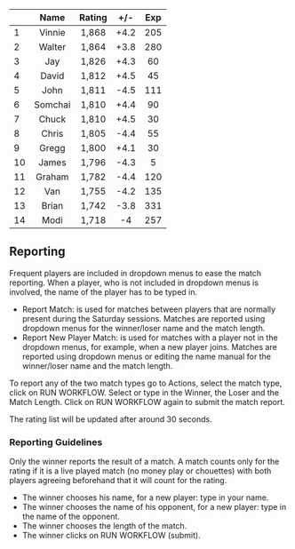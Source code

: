 | |Name|Rating|+/-|Exp|
|-|:--:|:----:|:-:|:-:|
|1|Vinnie|1,868|+4.2|205|
|2|Walter|1,864|+3.8|280|
|3|Jay|1,826|+4.3|60|
|4|David|1,812|+4.5|45|
|5|John|1,811|-4.5|111|
|6|Somchai|1,810|+4.4|90|
|7|Chuck|1,810|+4.5|30|
|8|Chris|1,805|-4.4|55|
|9|Gregg|1,800|+4.1|30|
|10|James|1,796|-4.3|5|
|11|Graham|1,782|-4.4|120|
|12|Van|1,755|-4.2|135|
|13|Brian|1,742|-3.8|331|
|14|Modi|1,718|-4|257|

 

## Reporting

Frequent players are included in dropdown menus to ease the match reporting.
When a player, who is not included in dropdown menus is involved, the name of the player has to be typed in.

- Report Match:  is used for matches between players that are normally present during the Saturday sessions.
Matches are reported using dropdown menus for the winner/loser name and the match length.
- Report New Player Match:  is used for matches with a player not in the dropdown menus, for example, when a new player joins.
Matches are reported using dropdown menus or editing the name manual for the winner/loser name and the match length.

To report any of the two match types go to Actions, select the match type, click on RUN WORKFLOW.
Select or type in the Winner, the Loser and the Match Length.
Click on RUN WORKFLOW again to submit the match report.

The rating list will be updated after around 30 seconds.

### Reporting Guidelines

Only the winner reports the result of a match.
A match counts only for the rating if it is a live played match (no money play or chouettes)
with both players agreeing beforehand that it will count for the rating.

- The winner chooses his name, for a new player: type in your name.
- The winner chooses the name of his opponent, for a new player: type in the name of the opponent.
- The winner chooses the length of the match.
- The winner clicks on RUN WORKFLOW (submit).
